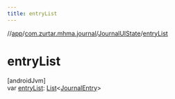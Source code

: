 ```yaml
---
title: entryList
---
```

//[app](../../../index.html)/[com.zurtar.mhma.journal](../index.html)/[JournalUIState](index.html)/[entryList](entry-list.html)



# entryList



[androidJvm]\
var [entryList](entry-list.html): [List](https://kotlinlang.org/api/core/kotlin-stdlib/kotlin.collections/-list/index.html)&lt;[JournalEntry](../../com.zurtar.mhma.data/-journal-entry/index.html)&gt;



